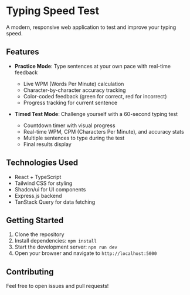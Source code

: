 # Typing Speed Test

A modern, responsive web application to test and improve your typing speed.

## Features

- **Practice Mode**: Type sentences at your own pace with real-time feedback
  - Live WPM (Words Per Minute) calculation
  - Character-by-character accuracy tracking
  - Color-coded feedback (green for correct, red for incorrect)
  - Progress tracking for current sentence

- **Timed Test Mode**: Challenge yourself with a 60-second typing test
  - Countdown timer with visual progress
  - Real-time WPM, CPM (Characters Per Minute), and accuracy stats
  - Multiple sentences to type during the test
  - Final results display

## Technologies Used

- React + TypeScript
- Tailwind CSS for styling
- Shadcn/ui for UI components
- Express.js backend
- TanStack Query for data fetching

## Getting Started

1. Clone the repository
2. Install dependencies: `npm install`
3. Start the development server: `npm run dev`
4. Open your browser and navigate to `http://localhost:5000`

## Contributing

Feel free to open issues and pull requests!

